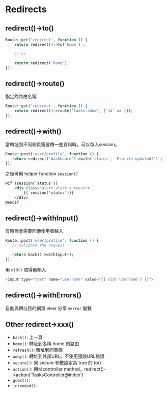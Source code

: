 # Redirects

## redirect()->to()

```php
Route::get('redirect', function () {
    return redirect()->to('home') ;

    // or

    return redirect('home');
});
```

## redirect()->route()

指定為路由名稱

```php
Route::get('redirect', function () {
    return redirect()->route('tasks.show', ['id' => 1]);
});
```

## redirect()->with()

當轉址到不同網頁需要傳一些資料時，可以存入session。

```php
Route::post('user/profile', function () {
   return redirect('dashboard')->with('status', 'Profile updated!') ;
});
```

之後可用 helper function `session()`

```html
@if (session('status'))
    <div class="alert alert-success">
        {{ session('status')}}
    </div>
@endif
```

## redirect()->withInput()

有時候會需要回傳使用者輸入

```php
Route::post('user/profile', function () {
   // Validate the request

   return back()->withInput();
});
```

用 `old()` 取得舊輸入

```php
<input type="text" name="username" value="{{ old('username') }}">
```

## redirect()->withErrors()

自動與轉址目的網頁 view 分享 `$error` 變數

## Other redirect->xxx()

- `back()`: 上一頁
- `home()`: 轉址到名稱 home 的路由
- `refresh()`: 轉址到同頁面
- `away()`: 轉址到外部URL，不使用預設URL驗證
- `secure()`: 同 secure 參數設定為 true 的 to()
- `action()`: 轉址controller method，redirect()->action('TasksController@index')
- `guest()`:
- `intended()`:
